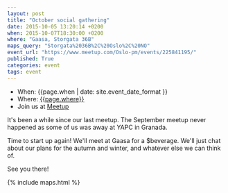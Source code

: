 ```yaml
---
layout: post
title: "October social gathering"
date: 2015-10-05 13:20:14 +0200
when: 2015-10-07T18:30:00 +0200
where: "Gaasa, Storgata 36B"
maps_query: "Storgata%2036B%2C%20Oslo%2C%20NO"
event_url: "https://www.meetup.com/Oslo-pm/events/225841195/"
published: True
categories: event
tags: event
---
```


* When: {{page.when | date: site.event_date_format }}
* Where: [{{page.where}}]({{site.maps_url}}{{page.maps_query}})
* Join us at [Meetup]({{page.event_url}})

It&#39;s been a while since our last meetup. The September meetup never happened as some of us was away at YAPC in Granada.

Time to start up again! We&#39;ll meet at Gaasa for a $beverage. We&#39;ll just chat about our plans for the autumn and winter, and whatever else we can think of.

See you there!

{% include maps.html %}